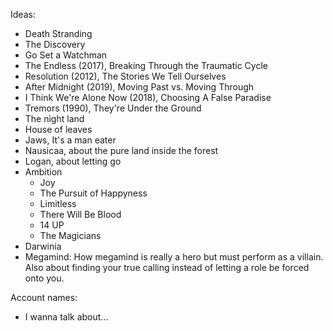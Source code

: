 Ideas:
* Death Stranding
* The Discovery
* Go Set a Watchman
* The Endless (2017), Breaking Through the Traumatic Cycle
* Resolution (2012), The Stories We Tell Ourselves
* After Midnight (2019), Moving Past vs. Moving Through
* I Think We're Alone Now (2018), Choosing A False Paradise
* Tremors (1990), They're Under the Ground
* The night land
* House of leaves
* Jaws, It's a man eater
* Nausicaa, about the pure land inside the forest
* Logan, about letting go
* Ambition
    * Joy
    * The Pursuit of Happyness
    * Limitless
    * There Will Be Blood
    * 14 UP
    * The Magicians
* Darwinia
* Megamind: How megamind is really a hero but must perform as a villain. Also about finding your true calling instead of letting a role be forced onto you.

Account names:
* I wanna talk about...